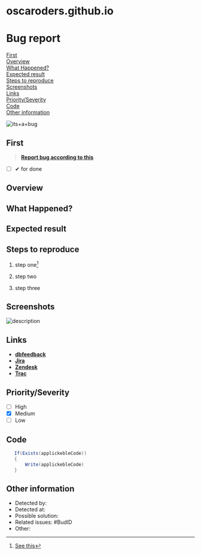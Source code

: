 # oscaroders.github.io
# Bug report

<!-- Report index !-->

[First](#first) <!-- Must do  !-->\
[Overview](#overview) <!-- Must do  !-->\
[What Happened?](#what-happened) <!-- Must do  !-->\
[Expected result](#expected-result) <!-- Must do  !-->\
[Steps to reproduce](#steps-to-reproduce) <!-- Delete if not used  !-->\
[Screenshots](#screenshots) <!-- Delete if not used  !-->\
[Links](#links) <!-- Delete if not used  !-->\
[Priority/Severity](#priorityseverity) <!-- Delete if not used  !-->\
[Code](#code) <!-- Delete if not used  !-->\
[Other information](#other-information) <!-- Delete if not used  !-->

<!-- End of index !-->

![its+a+bug](https://media.giphy.com/media/UAUtB4Oi9U4EM/giphy.gif)

## First 
> **[Report bug according to this](https://confluence.ndcsolutions.com/display/TC/Report+bugs)**
- [ ] ✔ for done

## Overview
<!-- This is a summery to get a quick understandingof the issue. !-->

## What Happened?
<!-- A brief description of what happened when you tried to perform an action !-->

## Expected result
<!-- What should have happened when you performed the actions !-->

## Steps to reproduce
<!-- List the steps required to produce the error. !-->

1. step one[^1]

2. step two

3. step three


## Screenshots
<!-- Any relevant screenshots which show the issue. Delete as appropriate. !-->

![description](image.jpg)

## Links
<!-- Any relevant links for the issue. Delete as appropriate!-->

- **[dbfeedback](https://www.whatawonderfullink.sometopdomain)**
- **[Jira](https://www.whatawonderfullink.sometopdomain)** 
- **[Zendesk](https://www.whatawonderfullink.sometopdomain)** 
- **[Trac](https://www.whatawonderfullink.sometopdomain)**

## Priority/Severity
<!-- Delete as appropriate. The priority and severity assigned may be different to this !-->
- [ ] High 
- [x] Medium 
- [ ] Low 

## Code
<!-- Delete as appropriate. Code snippets related issue if any !-->

 ```C#
    If(Exists(applickebleCode))
    {
        Write(applickebleCode)
    }
```

## Other information
<!-- Delete as appropriate. Other/Miscellaneous!-->

- Detected by:
- Detected at: 
- Possible solution:
- Related issues: #BudID
- Other: 



[^1]: [See this](https://gurkstad.blogg.se/)
